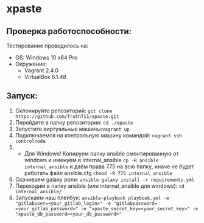 # xpaste

## Проверка работоспособности:

Тестирование проводилось на:

 - OS: Windows 10 x64 Pro
 - Окружение: 
	 - Vagrant 2.4.0
	 - VirtualBox 6.1.48

## Запуск:

 1. Склонируйте репозиторий: `git clone https://github.com/Truth711/xpaste.git`
 2. Перейдите в папку репозитория: `cd ./xpaste`
 3. Запустите виртуальные машины:`vagrant up`
 4. Подключаемся на контрольную машину командой: `vagrant ssh controlnode`
 5. * Для Windows! Копируем папку ansible смонтированную от windows и именуем в internal_ansible `cp -R ansible internal_ansible` и даём права 775 на всю папку, иначе не будет работать файл ansible.cfg `chmod -R 775 internal_ansible`
 6. Скачиваем galaxy роли: `ansible-galaxy install -r requirements.yml`
 7. Переходим в папку ansible (или internal_ansible для windows): `cd internal_ansible/`
 8. Запускаем наш плейбук: `ansible-playbook playbook.yml -e "gitlabuser=<your_gitlab_login>" -e "gitlabpassword=<your_gitlab_password>" -e "xpaste_secret_key=<your_secret_key>" -e "xpaste_db_password=<your_db_password>"`